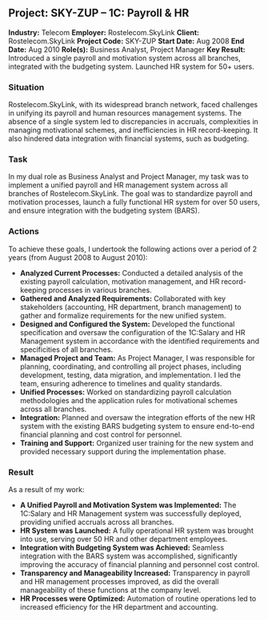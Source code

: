 ## Project: SKY-ZUP – 1C: Payroll & HR

**Industry:** Telecom
**Employer:** Rostelecom.SkyLink
**Client:** Rostelecom.SkyLink
**Project Code:** SKY-ZUP
**Start Date:** Aug 2008
**End Date:** Aug 2010
**Role(s):** Business Analyst, Project Manager
**Key Result:** Introduced a single payroll and motivation system across all branches, integrated with the budgeting system. Launched HR system for 50+ users.

### Situation
Rostelecom.SkyLink, with its widespread branch network, faced challenges in unifying its payroll and human resources management systems. The absence of a single system led to discrepancies in accruals, complexities in managing motivational schemes, and inefficiencies in HR record-keeping. It also hindered data integration with financial systems, such as budgeting.

### Task
In my dual role as Business Analyst and Project Manager, my task was to implement a unified payroll and HR management system across all branches of Rostelecom.SkyLink. The goal was to standardize payroll and motivation processes, launch a fully functional HR system for over 50 users, and ensure integration with the budgeting system (BARS).

### Actions
To achieve these goals, I undertook the following actions over a period of 2 years (from August 2008 to August 2010):
* **Analyzed Current Processes:** Conducted a detailed analysis of the existing payroll calculation, motivation management, and HR record-keeping processes in various branches.
* **Gathered and Analyzed Requirements:** Collaborated with key stakeholders (accounting, HR department, branch management) to gather and formalize requirements for the new unified system.
* **Designed and Configured the System:** Developed the functional specification and oversaw the configuration of the 1C:Salary and HR Management system in accordance with the identified requirements and specificities of all branches.
* **Managed Project and Team:** As Project Manager, I was responsible for planning, coordinating, and controlling all project phases, including development, testing, data migration, and implementation. I led the team, ensuring adherence to timelines and quality standards.
* **Unified Processes:** Worked on standardizing payroll calculation methodologies and the application rules for motivational schemes across all branches.
* **Integration:** Planned and oversaw the integration efforts of the new HR system with the existing BARS budgeting system to ensure end-to-end financial planning and cost control for personnel.
* **Training and Support:** Organized user training for the new system and provided necessary support during the implementation phase.

### Result
As a result of my work:
* **A Unified Payroll and Motivation System was Implemented:** The 1C:Salary and HR Management system was successfully deployed, providing unified accruals across all branches.
* **HR System was Launched:** A fully operational HR system was brought into use, serving over 50 HR and other department employees.
* **Integration with Budgeting System was Achieved:** Seamless integration with the BARS system was accomplished, significantly improving the accuracy of financial planning and personnel cost control.
* **Transparency and Manageability Increased:** Transparency in payroll and HR management processes improved, as did the overall manageability of these functions at the company level.
* **HR Processes were Optimized:** Automation of routine operations led to increased efficiency for the HR department and accounting.

